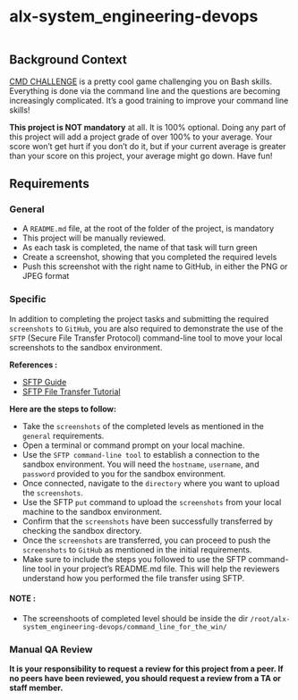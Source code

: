 # alx-system_engineering-devops


<p><img src="https://s3.amazonaws.com/intranet-projects-files/holbertonschool-sysadmin_devops/324/06AChAO.png" alt="" loading="lazy" style=""></p>

<h2>Background Context</h2>

<p><a href="/rltoken/a83_NOBEtXgFr1Yqej0HYA" title="CMD CHALLENGE" target="_blank">CMD CHALLENGE</a> is a pretty cool game challenging you on Bash skills. Everything is done via the command line and the questions are becoming increasingly complicated. It’s a good training to improve your command line skills!</p>

<p><strong>This project is NOT mandatory</strong> at all. It is 100% optional. Doing any part of this project will add a project grade of over 100% to your average. Your score won’t get hurt if you don’t do it, but if your current average is greater than your score on this project, your average might go down. Have fun!</p>

<h2>Requirements</h2>

<h3>General</h3>

<ul>
<li>A <code>README.md</code> file, at the root of the folder of the project, is mandatory</li>
<li>This project will be manually reviewed.</li>
<li>As each task is completed, the name of that task will turn green</li>
<li>Create a screenshot, showing that you completed the required levels</li>
<li>Push this screenshot with the right name to GitHub, in either the PNG or JPEG format</li>
</ul>

<h3>Specific</h3>

<p>In addition to completing the project tasks and submitting the required <code>screenshots</code> to <code>GitHub</code>, you are also required to demonstrate the use of the <code>SFTP</code> (Secure File Transfer Protocol) command-line tool to move your local screenshots to the sandbox environment.</p>

<p><strong>References :</strong></p>

<ul>
<li><a href="/rltoken/OwMT_ctWdMI7L6JFzLvVKQ" title="SFTP Guide" target="_blank">SFTP Guide</a></li>
<li> <a href="/rltoken/aTKBzKWZ5EI-qZjJVblUzg" title="SFTP File Transfer Tutorial" target="_blank">SFTP File Transfer Tutorial</a></li>
</ul>

<p><strong>Here are the steps to follow:</strong></p>

<ul>
<li>Take the <code>screenshots</code> of the completed levels as mentioned in the <code>general</code> requirements.</li>
<li>Open a terminal or command prompt on your local machine.</li>
<li>Use the <code>SFTP command-line tool</code> to establish a connection to the sandbox environment. You will need the <code>hostname</code>, <code>username</code>, and <code>password</code> provided to you for the sandbox environment.</li>
<li>Once connected, navigate to the <code>directory</code> where you want to upload the <code>screenshots</code>.</li>
<li>Use the SFTP <code>put</code> command to upload the <code>screenshots</code> from your local machine to the sandbox environment.</li>
<li>Confirm that the <code>screenshots</code> have been successfully transferred by checking the sandbox directory.</li>
<li>Once the <code>screenshots</code> are transferred, you can proceed to push the <code>screenshots</code> to <code>GitHub</code> as mentioned in the initial requirements.</li>
<li>Make sure to include the steps you followed to use the SFTP command-line tool in your project’s README.md file. This will help the reviewers understand how you performed the file transfer using SFTP.</li>
</ul>

<h4>NOTE :</h4>

<ul>
<li>The screenshoots of completed level should be inside the dir <code>/root/alx-system_engineering-devops/command_line_for_the_win/</code></li>
</ul>

<h3>Manual QA Review</h3>

<p><strong>It is your responsibility to request a review for this project from a peer. If no peers have been reviewed, you should request a review from a TA or staff member.</strong></p>

  

